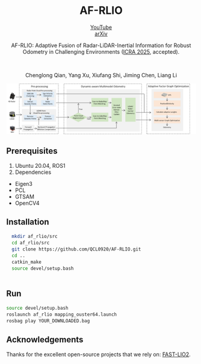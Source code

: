 <div align="center">
    <h1>AF-RLIO</h1>
    <a href=https://youtu.be/yYzz15vRkDI>YouTube</a>
    <br />
    <a href="https://arxiv.org/abs/2507.18317">arXiv</a>
    <br />

AF-RLIO: Adaptive Fusion of Radar-LiDAR-Inertial Information for Robust Odometry in Challenging Environments ([ICRA 2025](https://2025.ieee-icra.org/), accepted).  

  <br />

Chenglong Qian, Yang Xu, Xiufang Shi, Jiming Chen, Liang Li

</div>

![image](https://github.com/QCL0920/AF-RLIO/blob/main/config/doc/image.png)

## Prerequisites

1.  Ubuntu 20.04, ROS1
2. Dependencies

- Eigen3
- PCL
- GTSAM
- OpenCV4

## Installation

```sh
  mkdir af_rlio/src
  cd af_rlio/src
  git clone https://github.com/QCL0920/AF-RLIO.git
  cd ..
  catkin_make
  source devel/setup.bash
  
```

## Run
```sh
source devel/setup.bash 
roslaunch af_rlio mapping_ouster64.launch
rosbag play YOUR_DOWNLOADED.bag
```
## Acknowledgements
Thanks for the excellent open-source projects that we rely on:  [FAST-LIO2](https://github.com/hku-mars/FAST_LIO).
